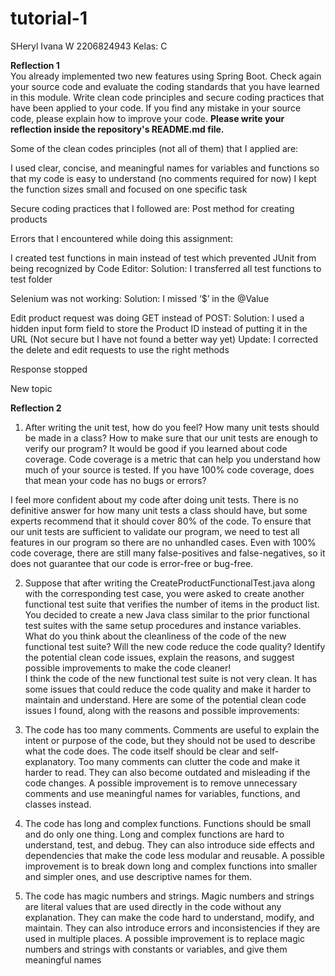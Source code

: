 # tutorial-1

SHeryl Ivana W
2206824943
Kelas: C


**Reflection 1**  
You already implemented two new features using Spring Boot. Check again your source code and evaluate the coding standards that you have learned in this module. Write clean code principles and secure coding practices that have been applied to your code.  If you find any mistake in your source code, please explain how to improve your code. **Please write your reflection inside the repository's README.md file.**  

Some of the clean codes principles (not all of them) that I applied are:

I used clear, concise, and meaningful names for variables and functions so that my code is easy to understand (no comments required for now)
I kept the function sizes small and focused on one specific task

Secure coding practices that I followed are:
Post method for creating products

Errors that I encountered while doing this assignment:

I created test functions in main instead of test which prevented JUnit from being recognized by Code Editor:
Solution: I transferred all test functions to test folder

Selenium was not working:
Solution: I missed ‘$’ in the @Value

Edit product request was doing GET instead of POST:
Solution: I used a hidden input form field to store the Product ID instead of putting it in the URL (Not secure but I have not found a better way yet)
Update: I corrected the delete and edit requests to use the right methods

Response stopped

New topic

**Reflection 2**  
1. After writing the unit test, how do you feel? How many unit tests should be made in a class? How to make sure that our unit tests are enough to verify our program? It would be good if you learned about code coverage. Code coverage is a metric that can help you understand how much of your source is tested. If you have 100% code coverage, does that mean your code has no bugs or errors?  

I feel more confident about my code after doing unit tests. There is no definitive answer for how many unit tests a class should have, but some experts recommend that it should cover 80% of the code. To ensure that our unit tests are sufficient to validate our program, we need to test all features in our program so there are no unhandled cases. Even with 100% code coverage, there are still many false-positives and false-negatives, so it does not guarantee that our code is error-free or bug-free.

2. Suppose that after writing the CreateProductFunctionalTest.java along with the corresponding test case, you were asked to create another functional test suite that verifies the number of items in the product list. You decided to create a new Java class similar to the prior functional test suites with the same setup procedures and instance variables.  
What do you think about the cleanliness of the code of the new functional test suite? Will the new code reduce the code quality? Identify the potential clean code issues, explain the reasons, and suggest possible improvements to make the code cleaner!  
I think the code of the new functional test suite is not very clean. It has some issues that could reduce the code quality and make it harder to maintain and understand. Here are some of the potential clean code issues I found, along with the reasons and possible improvements:
  
  1. The code has too many comments. Comments are useful to explain the intent or purpose of the code, but they should not be used to describe what the code does. The code itself should be clear and self-explanatory. Too many comments can clutter the code and make it harder to read. They can also become outdated and misleading if the code changes. A possible improvement is to remove unnecessary comments and use meaningful names for variables, functions, and classes instead. 
  2. The code has long and complex functions. Functions should be small and do only one thing. Long and complex functions are hard to understand, test, and debug. They can also introduce side effects and dependencies that make the code less modular and reusable. A possible improvement is to break down long and complex functions into smaller and simpler ones, and use descriptive names for them.
  3. The code has magic numbers and strings. Magic numbers and strings are literal values that are used directly in the code without any explanation. They can make the code hard to understand, modify, and maintain. They can also introduce errors and inconsistencies if they are used in multiple places. A possible improvement is to replace magic numbers and strings with constants or variables, and give them meaningful names
